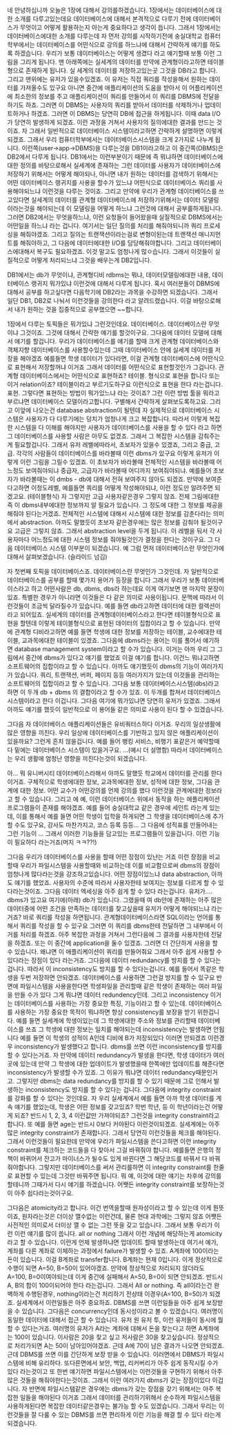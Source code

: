 네 안녕하십니까
오늘은 1장에 대해서 강의를하겠습니다.
1장에서는 데이터베이스에 대한 소개를 다루고있는데요
데이터베이스에 대해서 본격적으로 다루기 전에 데이터베이스가 무엇이고 어떻게 활용하는지 아는게 중요하다고 생각이 듭니다.
그래서 1장에서는 데이터베이스에대한 소개를 다루는데
자 먼저 강의를 시작하기전에 숭실대학교 컴퓨터학부에서는 데이터베이스를 어떤식으로 강의를 하느냐에 대해서
간략하게 얘기를 하도록 하겠습니다.
우리가 보통 데이터베이스는 어떻게 생겼다 라고 얘기할때 보통 이런 그림을 그리게 됩니다.
맨 아래쪽에는 실세계의 데이터를 만약에 관계형이라고하면 테이블형으로 존재하게 됩니다. 
실 세계의 데이터를 저장하고있는곳 그것을 DB라고 합니다. 그리고 맨위에는 유저가 있을수있겠죠.
이 유저는 직접 쿼리를 작성을해서 원하는 데이터를 가져올수도 있구요 아니면 중간에 애플리케이션의 도움을 받아서
이 어플리케이션에 최소한의 정보를 주고 애플리케이션이 쿼리를 만들어서 이 쿼리를 DBMS에 전달을 하기도 하죠.
그러면 이 DBMS는 사용자의 쿼리를 받아서 데이터를 삭제하거나 업데이트하거나 하겠죠.
그러면 이 DBMS는 당연히 DB에 접근을 하게됩니다. 이때 data I/O가 당연히 발생하게 되겠죠.
이런 과정을 거쳐서 사용자의 질의에대한 결과를 만드는 것이죠.
자 그래서 일반적으로 데이터베이스 시스템이라고하면 간략하게 설명하면 이렇게 되겠죠.
그래서 우리 컴퓨터학부에서는 데이터베이스시스템을 크게 2가지로 나누게 됩니다.
이런쪽(user->app->DBMS)을 다루는것을 DB1이라고하고 이 중간쪽(DBMS)은 DB2에서 다루게 됩니다.
DB1에서는 이런부분이기 때문에 즉 뭐냐하면 데이터베이스에 대한 정의를 바탕으로해서 실세계에 존재하는 그런 데이터를 사용자가
데이터베이스에 저장하기 위해서는 어떻게 해야되나, 아니면 내가 원하는 데이터를 검색하기 위해서는 어떤 데이터베이스 랭귀지를 사용을 할수가 있느냐
어떤식으로 데이터베이스 쿼리를 사용해야되느냐 이런것을 다루는 것이죠.
그리고 만약에 우리가 관계형 데이터베이스를 쓰고있다면 실세계의 데이터를 관계형 데이터베이스에 저장하기위해서는 데이터 모델링이라는것을 해야되는데
이 모델링을 어떻게 하느냐 그런것에 대해서 공부를하게됩니다.
그러면 DB2에서는 무엇을하느냐, 이런 요청들이 들어왔을때 실질적으로 DBMS에서는 어떤일을 하느냐 라는 겁니다.
여기서는 일단 질의를 처리를 해줘야되니까 쿼리 프로세싱을 해줘야겠죠. 그리고 질의는 트랜잭션이라는걸로 변형이된는데 
트랜잭션 매니지먼트를 해줘야하고, 그 다음에 데이터에대한 I/O를 담당해줘야합니다. 그리고 데이터베이스에대해서 복구도 필요하겠죠.
이것 말고도 엄청나게 많ㅇ습니다. 그래서 이것들이 실질적으로 어떻게 처리되느냐 그것을 배우는게 DB2입니다.

DB1에서는 db가 무엇이냐, 관계형디비 rdbms는 뭐냐, 데이터모델링에대한 내용, 데이터베이스 랭귀지 뭐가있냐 이런것에 대해서 다루게 됩니다.
혹시 여러분들이 DBMS에 대해서 공부를 하고싶다면 다음학기에 DB2라는 과목을 수강하면 되겠습니다.
그래서 일단 DB1, DB2로 나눠서 이런것들을 강의한다 라고 알려드렸습니다.
이걸 바탕으로해서 내가 원하는 것을 집중적으로 공부했으면 ~~합니다.

1장에서 다루는 토픽들은 뭐가있냐 그런것인데요.
데이터베이스. 데이터베이스란 무엇이냐 그것이죠. 그것에 대해서 간략한 얘기를 할것이구요.
그다음에 데이터 모델에 대해서 얘기를 할겁니다. 우리가 데이터베이스를 얘기를 할때 크게 관계형 데이터베이스와 객체지향 데이터베이스를
사용할수있는데 그때 데이터베이스 안에 실세계 데이터를 저장을 해야겠죠
예를들면 학생 데이터가 있다라면, 이걸 관계형 데이터베이스에 어떤식으로 표현해서 저장할꺼냐 이거죠
그래서 데이터를 어떤식으로 표현할것인가 그겁니다. 관계형 데이터베이스에서는 어떤식으로 표현하죠?
테이블. 형식으로 표현을 합니다 또는 이거 relation이죠? 테이블이라고 부르기도하구요
이런식으로 표현을 한다 라는겁니다. 표현. 그렇다면 표현하는 방법이 뭐가있느냐 라는 것이죠? 그런 이런 방법 툴을 뭐라고부르냐면
데이터베이스 모델이라고합니다. 구별해서 간략하게 살펴보도록하고요.
그리고 이앞에 나오는건 database abstraction이 될텐데 자 실제적으로 데이터베이스 시스템은 사용자가 다 다루기에는 덩치가 엄청나게 크고
복잡합니다. 따라서 이렇게 복잡한 시스템을 다 이해를 해야지만 사용자가 데이터베이스를 사용을 할 수 있다 라고 하면 그 데이터베이스를
사용할 사람은 아무도 없겠죠. 그래서 그 복잡한 시스템을 감춰주는게 필요할겁니다.
그래서 유저 레벨에따라서, 초보자가 있을수 있겠죠, 그리고 중급, 고급. 각각의 사람들이 데이터베이스를 바라볼때
이런 dbms가 있구요 이렇게 유저가 이렇게 이런 그림을 그릴수 있겠죠.
이 초보자가 바라볼때 전체적인 시스템을 바라볼때 어느정도 보여줘야되냐 중급자, 고급자가 바라볼때 어디까지 보여줘야되냐.
예를들어 초보자가 바라볼때는 이 dmbs - db에 대해서 전혀 보여주지 않아도 되겠죠. 만약에 보여준다고하면 이정도레벨, 예를들면 쿼리를
어떻게 작성해야되냐, 이런 정도만 알려주면 되겠고요. (테이블형식)
자 그렇지만 고급 사용자같은경우 그렇지 않죠. 전체 그림에대한 즉 이 dbms내부에대한 정보까지 알 필요가 있습니다.
그 정도에 대한 그 정보를 제공을 해줘야 된다는거겠죠.
전체적인 시스템에 대해서 시스템에 대한 정보를 감춘다라는 의미에서 abstraction.
아까도 말했듯이 초보자 같은경우에는 많은 정보를 감춰야 될것이구요 고급은 그렇지 않죠.
그래서 abstraction level을 두게 됩니다. 이 레벨을 둬서 각 사용자마다 어느정도에 대한 시스템 정보를 줘야될것인가 결정을 한다는 것이구요.
그 다음 데이터베이스 시스템 이부분이 되겠습니다.
예 그럼 먼저 데이터베이스란 무엇인가에대해서 살펴보겠습니다. (슬라이드 넘김)

자 첫번째 토픽을 데이터베이스죠. 데이터베이스란 무엇인가 그것인데.
자 일반적으로 데이터베이스를 공부를 할때 몇가지 용어가 등장을 합니다 그래서 우리가 보통
데이터베이스라고 하고 어떤사람은 db, dbms, dbs라 하는데요 이게 여기보면 맨 마지막 문장이 있죠. 특별한 경우가 아니라면 이것들은 다 같은 의미로 사용이됩니다.
문맥에 따라서 이런것들이 조금씩 달라질수가 있습니다.
예를 들면 db라고하면 데이터에 대한 컬렉션이라고 되어있죠. 실세계의 데이터를 관계형데이터베이스라고 한다면 테이블형식으로 표현을 할텐데 이렇게 테이블형식으로 표현된 데이터의 집합이라고 할 수 있습니다.
만약에 관계형 디비라고하면 예를 들면 학생에 대한 정보를 저장하는 테이블, 교수에대한 테이블, 교과목에대한 테이블이 있겠죠. 
그다음에 dbms라는 용어는 이를 풀어서 얘기하면 database management system이라고 할 수가 있습니다. 이거는 아까 우리 그 그림에서 중간에 dbms가 있다고 얘기를 했었죠 이걸 얘기를 합니다.
이건느 뭐냐고하면 소프트웨어의 집합이라고 할 수 있습니다.
아까도 얘기했듯이 dbms의 기능이 여러가지가 있습니다. 쿼리, 트랜잭션, 버퍼, 페이지 등등 여러가지가 있는데 이것들을 관리하는 소프트웨어의 집합이라고 할 수 있습니다.
그다음 보통 데이터베이스시스템(dbs)라고하면 이 두개 db + dbms 의 결합이라고 할 수가 있죠. 이 두개를 합쳐서 데이터베이스시스템이라고 한다 이겁니다.
그다음 여기에 뭐가있냐면 당연히 유저가 있겠죠.
그래서 아까도 얘기를 했듯이 일반적으로 이 용어들 같은 의미로 사용이 된다 할 수 있겠습니다.

그다음 자 데이터베이스 애플리케이션들은 유비쿼터스하다 이거죠.
우리의 일상생활에 많은 영향을 끼친다. 우리 일상에 데이터베이스를 기반하고 있지 않은 애플리케이션이 있을까요? 그런게 흔치 않을겁니다. 예를 들어 뱅킹 서비스, 비행기 표같은거 예약할때 다 밑에는 데이터베이스 시스템이 있을거구요. ...(예시 더 설명함)
따라서 데이터베이스는 우리 생활에 엄청난 영향을 끼친다는것이 되겠습니다.

아... 뭐 유니버시티 데이터베이스라해서 아까도 말했듯 학교에서 데이터를 관리를 한다 이거죠.
구체적으로 학생에대한 정보, 교과목에대한 정보, 성적에 대한 정보, 그다음 관계에 대한 정보.
어떤 교수가 어떤강의를 언제 강의를 했다 이런것을 관계에대한 정보라고 할 수 있습니다.
그리고 에 예, 이런 데이터베이스 위에서 동작을 하는 애플리케이션 프로그램들이 존재를 해야겠죠.
예를 들어 숭실대학교 같은 경우에 세인트 라는게 있는데, 이를 통해서 예를 들면 어떤 학생이 입학을 하게되면 그 학생을 데이터베이스에 추가 할 수도 있구요, 강사도 마찬가지고, 코스 등록 등등...
그 다음에 성적표를 만들어내는 그런 기능이 ...
그래서 이러한 기능들을 담고있는 프로그램들이 있을겁니다.
이런 기능이 필요하다 라는거죠(머지 ㅋㅋ??!)

그다음 우리가 데이터베이스를 사용을 할때 어떤 장점이 있냔는 거죠
이런 장점을 비교할때 우리가 파일시스템을 사용할때와 비교하는데
이를 비교함으로써 dbms의 장점이 엄청나게 많다라는것을 강조하고있습니다.
어떤 장점이있느냐 data abstraction, 아까도 얘기를 했었죠. 사용자의 수준에 따라서
사용자한테 보여지는 정보를 다르게 할 수 있다라는것이죠.
그다음 데이터 엑세싱을 아주 쉽게 할 수 있다 라는겁니다.
유저가.... dbms가 있고요 여기에(아래) db가 있습니다. 그랬을때 여 db안에 존재하는 아주 많은 데이터중에 어떤 조건을 만족하는 데이터를 찾고싶을때 유저가 어떻게 해야되느냐 라는거죠?
바로 쿼리를 작성을 하면됩니다. 관계형데이터베이스라면 SQL이라는 언어를 통해서 쿼리를 작성을 할 수 있구요 그러면 이 쿼리를 dbms한테 전달하면 그 내부에서 이거를 처리를 하겠죠. 아주 복잡한 과정을 거쳐서 그런다음에 그 결과를 사용자한테 전달을 하겠죠. 또는 이 중간에 application을 둘수 있겠죠.
그러면 더 간단하게 사용을 할 수 있습니다. 왜냐면 이 애플리케이션이 쿼리를 만들어줘요 그래서 아주 쉽게 사용할 수 있다라는 장점이 있다 라는거죠.
그다음에 데이터 redundancy를 방지를 할 수 있다는겁니다. 따라서 이 inconsistency도 방지를 할 수 있다는겁니다.
예를 들어서 똑같은 학생을 두번 저장하면 안되겠죠. 데이터베이스를 사용하면 그런걸 방지를 할 수 있구요 반면에 파일시스템을 사용을한다면 학생파일을 관리할때 같은 학생이 존재하는 여러 파일을 만들 수가 있다 그게 뭐냐면 데이터 redundency인데. 그리고 inconsistency 이거는 데이터베이스를 사용하는 가장 중요한 특징, 기능이라고 할 수 있는데.
데이터베이스를 사용하는 가장 중요한 목적이 뭐냐하면 항상 consistency를 보장을 받기 위한겁니다.
예를 들면 실세계에 학생이있는데 그 학생에대한 주소와 정보를 관리할때 데이터베이스를 쓰죠
그 학생에 대한 정보는 일치를 해야되는데 inconsistency는 발생하면 안됩니다 예를 들면 이 학생의 성적이 A인데 디비에 B가 저장되있다 이러면 안되겠죠 이런경우 inconsistency가 발생했다고 합니다.
dbms를 쓰면 이런 inconsistency를 방지를 할 수 있다는거죠.
자 만약에 데이터 redundancy가 발생을 한다면, 학생 데이터가 여러곳에 있는데 만약 그 학생에 대한 업데이트가 발생했을때 한쪽에만 업데이트를 해준다면 inconsistency가 발생할 수가 있죠. 그 이유가 뭐냐면 데이터 redundancy때문인거고.
그렇지만 dbms는 data redundancy를 방지를 할 수 있기 때문에 그로 인해서 발생하는 inconsistency도 방지를 할 수 있다는 겁니다.
그다음에 integrity constraint를 강화를 할 수 있다는 것인데요.
자 우리 실세계에서 예를 들면 아까 학생 데이터를 계속 얘기를 했었는데,
학생은 어떤 정보를 갖고있죠? 학번 학년, 등 이 학년이라는건 어떻게 되죠? 반드시 1, 2, 3, 4 이런값만 가져야되죠? 그런것을 integrity constraint라고 합니다. 또 예를 들면 age는 반드시 0보다 커야된다 이런것이되겠죠.
실세계에는 아주 많은 integrity constraint가 존재합니다. 그래서 당연히 이런것들을 체크를 해야된다. 그래서 이런것들이 필요한데 만약에 우리가 파일시스템을 쓴다고하면 이런 integrity constraint를 체크하는 코드들을 다 찾아서 그걸 바꿔줘야 합니다. 
예를들면 은행의 정책이 바뀌어서 잔고가 마이너스가 될수도 있게 바뀐다면 그 해당코드를 바꿔서 다 바꿔줘야합니다. 그렇지만 데이터베이스를 써서 관리를하면 이 integrity constraint를 한줄로 표현할 수 있는데 그것만 바꿔주면 됩니다. 
뭐 예, 이것에 대한 얘기는 차후에 강의를 할테니까 그때가서 다시 얘기를 하겠습니다.
어쨋든 integrity constraint를 보장하는것이 아주 쉽다라는것이구요.

그다음은 atomicity라고 합니다. 이건 번역을할때 원자성이라고 할 수 있는데
이게 뭔뜻이죠, 원자라는것은 더이상 깰수없는 이런건데, 물론 현대 과학에는 그렇지 않죠 어쨋든 사전적인 의미로서 더이상 깰 수 없는 그런 뜻을 갖고 있습니다.
그래서 보통 우리가 이런 이런 얘기를 많이 씁니다. all or nothing
그래서 이런 개념에 해당하는게 atomicity라고 할 수 있습니다.
이런게 언제 발생하냐면 업데이트 할때 발생하는데 여기서 예가, 계좌를 다른 계좌로 이체하는 과정에서 failure가 발생할 수 있죠. A계좌에 100이라는 돈이 있습니다.
이걸 B계좌로 transfer합니다. B계좌는 현재 0입니다. 이게 정상적으로 수행이 되면 A=50, B=50이 있어야겠죠. 만약에 정상적으로 처리되지 않더라도 A=100, B=0이여야되는데 이게 중간에 실패해서 A=50, B=0이 되면 안되겠죠. 반드시 A, B의 합이 100이되어야 한다 라는겁니다.
그래서 All or nothing. 즉 all이라는건 완벽하게 수행된경우, nothing이라는건 처리하기 전상태 이경우(A=100, B=50)가 되겠죠.
실세계에서 이런일들은 아주 중요하죠. DBMS를 쓰면 이런일들을 아주 쉽게 보장받을 수 있습니다.
그다음은 concurrency인데 동시성이라고 볼 수 있겠습니다.
여러명이 동일한 데이터에 대헤서 접근 할 수 있습니다. 유저 원 유저 투, 이런 유저들이 동시에 뭘 할 수 있다는거죠. 여러명의 유저가 A라는 계좌에 대해서 돈을 찾는다고 하면 A계좌에는 100이 있습니다. 이사람은 20을 찾고 싶고 저사람은 30을 찾고싶습니다. 정상적으로 처리가되면 A는 50이 남아있어야겠죠. 근데 A에 70이 남은 결과가 나오면 안되겠죠. 근데 DBMS를 쓰면 이를 간단하게 보장 받을 수 있습니다.
이러면에서 DBMS가 파일시스템에 비해 유리하다.
또다른면에서 보안, 백업, 리커버리가 아주 쉽게 동작시킬 수가 있다 라는것이고 
또 한번 얘기하면 파일시스템에서는 이런것들을 구현하기 위해서 아주 많은 것들을 해줘야한다는것이죠.
그래서 이런 여러가지 dbms가 갖는 장점이있다 이겁니다.
자 반면에 파일시스템같은 경우에는 dbms가 갖는 장점을 갖기 위해서는 아주 복잡한 일들을 해야된다 이거죠
그래서 데이터를 관리하기위해서 순수하게 파일시스템을 사용하게된다면 복잡한 데이터같은경우는 불가능 할 수도 있겠습니다. 그래서 우리는 이런것들을 잘 다룰 수 있는 DBMS를 쓰면 편리하게 이런 기능을 해결 할 수 있다 라는게 되겠습니다.
